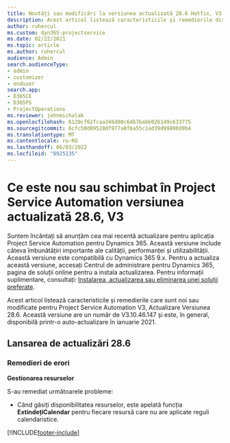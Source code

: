 ```yaml
---
title: Noutăți sau modificări la versiunea actualizată 28.6 Hotfix, V3 în Project Service Automation
description: Acest articol listează caracteristicile și remedierile disponibile în Project Service Automation Update Versiunea 28.6 Remediere rapidă, V3.
author: ruhercul
ms.custom: dyn365-projectservice
ms.date: 02/22/2021
ms.topic: article
ms.author: ruhercul
audience: Admin
search.audienceType:
- admin
- customizer
- enduser
search.app:
- D365CE
- D365PS
- ProjectOperations
ms.reviewer: johnmichalak
ms.openlocfilehash: 6120cf62fcaa346d00c6db7babb0261d9c633775
ms.sourcegitcommit: 6cfc50d89528df977a8f6a55c1ad39d99800d9b4
ms.translationtype: MT
ms.contentlocale: ro-RO
ms.lasthandoff: 06/03/2022
ms.locfileid: "8925135"
---
```

# <a name="whats-new-or-changed-in-project-service-automation-update-release-286-v3"></a>Ce este nou sau schimbat în Project Service Automation versiunea actualizată 28.6, V3

Suntem încântați să anunțăm cea mai recentă actualizare pentru aplicația Project Service Automation pentru Dynamics 365. Această versiune include câteva îmbunătățiri importante ale calității, performanței și utilizabilității. Această versiune este compatibilă cu Dynamics 365 9.x. Pentru a actualiza această versiune, accesați Centrul de administrare pentru Dynamics 365, pagina de soluții online pentru a instala actualizarea. Pentru informații suplimentare, consultați: [Instalarea, actualizarea sau eliminarea unei soluții preferate](/power-platform/admin/install-remove-preferred-solution).

Acest articol listează caracteristicile și remedierile care sunt noi sau modificate pentru Project Service Automation V3, Actualizare Versiunea 28.6. Această versiune are un număr de V3.10.46.147 și este, în general, disponibilă printr-o auto-actualizare în ianuarie 2021.

## <a name="update-release-286"></a>Lansarea de actualizări 28.6

### <a name="bug-fixes"></a>Remedieri de erori


**Gestionarea resurselor**

S-au remediat următoarele probleme:

- Când găsiți disponibilitatea resurselor, este apelată funcția **ExtindețiCalendar** pentru fiecare resursă care nu are aplicate reguli calendaristice.


[!INCLUDE[footer-include](../includes/footer-banner.md)]
